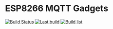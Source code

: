 # ESP8266 MQTT Gadgets

[![Build Status](https://travis-ci.org/bastlirna/esp8266-mqtt-gadgets.svg?branch=master)](https://travis-ci.org/bastlirna/esp8266-mqtt-gadgets)
[![Last build](https://img.shields.io/badge/download-last%20build-brightgreen.png)](http://jslab.net/pub/esp8266-mqtt-gadgets/)
[![Build list](https://img.shields.io/badge/build-list-blue.png)](http://jslab.net/pub/esp8266-mqtt-gadgets/)
